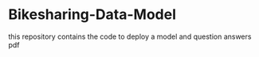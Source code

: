 # Bikesharing-Data-Model
this repository contains the code to deploy a model and question answers pdf
